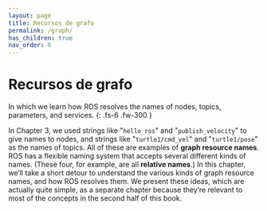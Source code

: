 ```yaml
---
layout: page
title: Recursos de grafo
permalink: /graph/
has_children: true
nav_order: 6
---
```



# Recursos de grafo

In which we learn how ROS resolves the names of nodes, topics, parameters, and services.
{: .fs-6 .fw-300 }

In Chapter 3, we used strings like "`hello_ros`" and "`publish_velocity`" to give names 
to nodes, and strings like "`turtle1/cmd_vel`" and "`turtle1/pose`" as the names of topics. 
All of these are examples of **graph resource names**. ROS has a flexible naming system that 
accepts several different kinds of names. (These four, for example, are all **relative names**.) 
In this chapter, we’ll take a short detour to understand the various kinds of graph resource 
names, and how ROS resolves them. We present these ideas, which are actually quite simple, as 
a separate chapter because they’re relevant to most of the concepts in the second half of this 
book.
